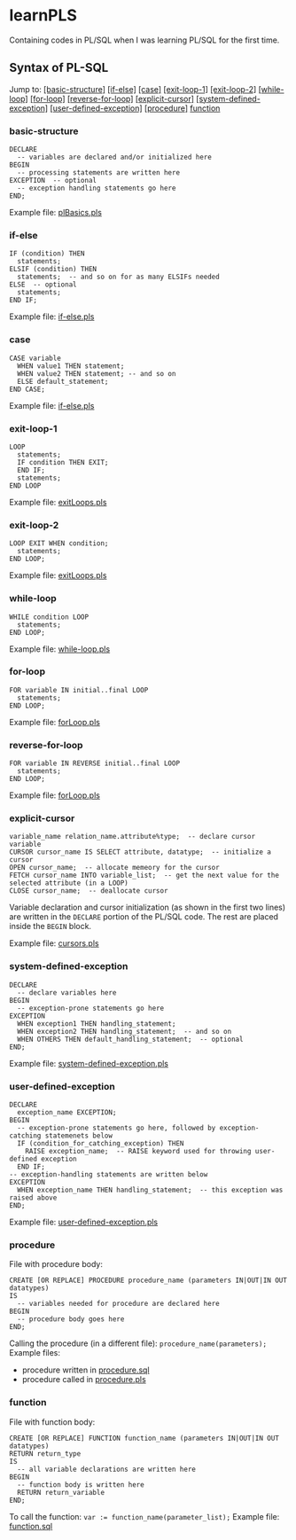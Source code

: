 # learnPLS
Containing codes in PL/SQL when I was learning PL/SQL for the first time.

## Syntax of PL-SQL
Jump to: [[basic-structure]](#basic-structure) [[if-else]](#if-else) [[case]](#case) [[exit-loop-1]](#exit-loop-1) [[exit-loop-2]](#exit-loop-2) [[while-loop]](#while-loop) [[for-loop]](#for-loop) [[reverse-for-loop]](#reverse-for-loop) [[explicit-cursor]](#explicit-cursor) [[system-defined-exception]](#system-defined-exception) [[user-defined-exception]](#user-defined-exception) [[procedure]](#procedure) [function](#function)

### basic-structure
```cool
DECLARE
  -- variables are declared and/or initialized here
BEGIN
  -- processing statements are written here
EXCEPTION  -- optional
  -- exception handling statements go here
END;
```
Example file: [plBasics.pls](https://github.com/rafi007akhtar/learnPLS/blob/master/plBasics.pls)

### if-else
```cool
IF (condition) THEN
  statements;
ELSIF (condition) THEN
  statements;  -- and so on for as many ELSIFs needed 
ELSE  -- optional
  statements;
END IF;
```
Example file: [if-else.pls](https://github.com/rafi007akhtar/learnPLS/blob/master/if-else.pls)

### case
```cool
CASE variable
  WHEN value1 THEN statement;
  WHEN value2 THEN statement; -- and so on
  ELSE default_statement;
END CASE;
```
Example file: [if-else.pls](https://github.com/rafi007akhtar/learnPLS/blob/master/if-else.pls)


### exit-loop-1
```cool
LOOP
  statements;
  IF condition THEN EXIT;
  END IF;
  statements;
END LOOP
```
Example file: [exitLoops.pls](https://github.com/rafi007akhtar/learnPLS/blob/master/exitLoops.pls)

### exit-loop-2
```cool
LOOP EXIT WHEN condition;
  statements;
END LOOP;
```
Example file: [exitLoops.pls](https://github.com/rafi007akhtar/learnPLS/blob/master/exitLoops.pls)


### while-loop
```cool
WHILE condition LOOP
  statements;
END LOOP;
```
Example file: [while-loop.pls](https://github.com/rafi007akhtar/learnPLS/blob/master/whileLoop.pls)

### for-loop
```cool
FOR variable IN initial..final LOOP
  statements;
END LOOP;
```
Example file: [forLoop.pls](https://github.com/rafi007akhtar/learnPLS/blob/master/forLoop.pls)

### reverse-for-loop
```cool
FOR variable IN REVERSE initial..final LOOP
  statements;
END LOOP;
```
Example file: [forLoop.pls](https://github.com/rafi007akhtar/learnPLS/blob/master/forLoop.pls)

### explicit-cursor
```cool
variable_name relation_name.attribute%type;  -- declare cursor variable
CURSOR cursor_name IS SELECT attribute, datatype;  -- initialize a cursor
OPEN cursor_name;  -- allocate memeory for the cursor
FETCH cursor_name INTO variable_list;  -- get the next value for the selected attribute (in a LOOP)
CLOSE cursor_name;  -- deallocate cursor
```
Variable declaration and cursor initialization (as shown in the first two lines) are written in the `DECLARE` portion of the PL/SQL code. The rest are placed inside the `BEGIN` block.

Example file: [cursors.pls](https://github.com/rafi007akhtar/learnPLS/blob/master/cursors.pls)

### system-defined-exception
```cool
DECLARE
  -- declare variables here
BEGIN
  -- exception-prone statements go here
EXCEPTION
  WHEN exception1 THEN handling_statement;
  WHEN exception2 THEN handling_statement;  -- and so on
  WHEN OTHERS THEN default_handling_statement;  -- optional
END;
```
Example file: [system-defined-exception.pls](https://github.com/rafi007akhtar/learnPLS/blob/master/system-defined-exception.pls)

### user-defined-exception
```cool
DECLARE
  exception_name EXCEPTION;
BEGIN
  -- exception-prone statements go here, followed by exception-catching statemenets below
  IF (condition_for_catching_exception) THEN
    RAISE exception_name;  -- RAISE keyword used for throwing user-defined exception
  END IF; 
-- exception-handling statements are written below
EXCEPTION
  WHEN exception_name THEN handling_statement;  -- this exception was raised above
END;
```
Example file: [user-defined-exception.pls](https://github.com/rafi007akhtar/learnPLS/blob/master/user-defined-exception.pls)

### procedure
File with procedure body: 
```cool
CREATE [OR REPLACE] PROCEDURE procedure_name (parameters IN|OUT|IN OUT datatypes)
IS
  -- variables needed for procedure are declared here
BEGIN
  -- procedure body goes here
END;
```
Calling the procedure (in a different file): `procedure_name(parameters);` <br>
Example files:
  - procedure written in [procedure.sql](https://github.com/rafi007akhtar/learnPLS/blob/master/procedure.sql)
  - procedure called in [procedure.pls](https://github.com/rafi007akhtar/learnPLS/blob/master/procedure.pls)

### function
File with function body:
```cool
CREATE [OR REPLACE] FUNCTION function_name (parameters IN|OUT|IN OUT datatypes)
RETURN return_type
IS
  -- all variable declarations are written here
BEGIN
  -- function body is written here
  RETURN return_variable
END;
```
To call the function: `var := function_name(parameter_list);`
Example file: [function.sql](https://github.com/rafi007akhtar/learnPLS/blob/master/function.sql)
